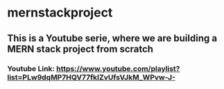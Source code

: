 # mernstackproject
## This is a Youtube serie, where we are building a MERN stack project from scratch

### Youtube Link: https://www.youtube.com/playlist?list=PLw9dqMP7HQV77fkIZvUfsVJkM_WPvw-J-
